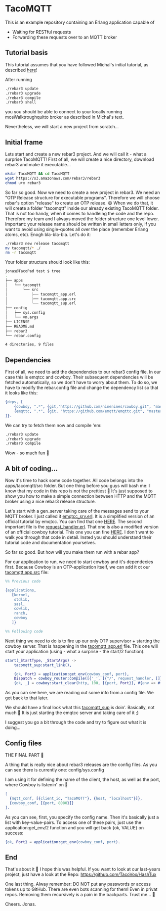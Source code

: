 TacoMQTT
=====

This is an example repository containing an Erlang application capable of
* Waiting for RESTful requests
* Forwarding these requests over to an MQTT broker

## Tutorial basis
This tutorial assumes that you have followed Michal's initial tutorial, as described [here](https://gist.github.com/michalpalka/128d055223c043226969968ba6889b6b)!

After running
```zsh
./rebar3 update
./rebar3 upgrade
./rebar3 compile
./rebar3 shell
```
you you should be able to connect to your locally running mosWalktroughquitto broker as described in Michal's text.

Nevertheless, we will start a new project from scratch...

## Initial frame
Lets start and create a new rebar3 project. And we will call it - what a surprise TacoMQTT!
First of all, we will create a nice directory, download rebar3 and make it executable...
```zsh
mkdir TacoMQTT && cd TacoMQTT
wget https://s3.amazonaws.com/rebar3/rebar3
chmod u+x rebar3
```
So far so good.
Now we need to create a new project in rebar3. We need an "OTP Release structure for executable programs".
Therefore we will choose rebar's option "release" to create an OTP release. :smile:
When we do that, it will create a folder "tacomqtt" inside our already existing TacoMQTT folder. That is not too handy, when it comes to handleing the code and the repo. Therefore my team and I always moved the folder structure one level lower.
Important: your release name should be written in small letters only, if you want to avoid using single-quotes all over the place (remember Erlang atoms, etc).
Enogh bla-bla-bla. Let's do it:
```zsh
./rebar3 new release tacomqtt
mv tacomqtt/* ./
rm -r tacomqtt
```
Your folder structure should look like this:
```zsh
jonas@TacoPad test $ tree
.
├── apps
│   └── tacomqtt
│       └── src
│           ├── tacomqtt_app.erl
│           ├── tacomqtt.app.src
│           └── tacomqtt_sup.erl
├── config
│   ├── sys.config
│   └── vm.args
├── LICENSE
├── README.md
├── rebar3
└── rebar.config

4 directories, 9 files
```

## Dependencies
First of all, we need to add the dependencies to our rebar3 config file. In our case this is emqtcc and cowboy. Their subsequent dependencies will be fetched automatically, so we don't have to worry about them. To do so, we have to modify the rebar.config file and change the dependency list so that it looks like this:
```erlang
{deps, [
	{cowboy, ".*", {git,"https://github.com/ninenines/cowboy.git", "master"}},
	{emqttc, ".*", {git, "https://github.com/emqtt/emqttc.git", "master"}}
]}.
```

We can try to fetch them now and compile 'em:
```zsh
./rebar3 update
./rebar3 upgrade
./rebar3 compile
```
Wow - so much fun :turtle:

## A bit of coding...
Now it's time to hack some code together. All code belongs into the apps/tacomqtt/src folder. But one thing before you guys will bash me: I know that my code in this repo is not the prettiest :dog: It's just supposed to show you how to make a simple connection between HTTP and the MQTT broker using a nice rebar3 release structure.

Let's start with a gen_server taking care of the messages send to your MQTT broker. I just called it [emqtcc_srv.erl](https://github.com/TacoVox/TacoMQTT/blob/master/apps/tacomqtt/src/emqtcc_srv.erl). It is a simplified version of an official tutorial by emqtcc. You can find that one [HERE](https://github.com/emqtt/emqttc/tree/master/examples/gen_server).
The second important file is the [request_handler.erl](https://github.com/TacoVox/TacoMQTT/blob/master/apps/tacomqtt/src/request_handler.erl). That one is also a modified version of an official cowboy tutorial. This one you can fine [HERE](https://github.com/ninenines/cowboy/tree/master/examples/echo_get).
I don't want to walk you through that code in detail. Insted you should understand their tutorial code and documentation yourselves.

So far so good. But how will you make them run with a rebar app?

For our application to run, we need to start cowboy and it's dependecies first. Because Cowboy is an OTP-application itself, we can add it ot our [tacomqtt.app.src](https://github.com/TacoVox/TacoMQTT/blob/master/apps/tacomqtt/src/tacomqtt.app.src) file:
```erlang
%% Previous code

{applications,
   [kernel,
    stdlib,
    sasl,
    cowlib,
    ranch,
    cowboy
   ]}

%% Following code
```

Next thing we need to do is to fire up our only OTP supervisor + starting the cowboy server. That is happening in the [tacomqtt_app.erl](https://github.com/TacoVox/TacoMQTT/blob/master/apps/tacomqtt/src/tacomqtt_app.erl) file. This one will start your application (using - what a surprise - the start/2 function).
```erlang
start(_StartType, _StartArgs) ->
    tacomqtt_sup:start_link(),

    {ok, Port} = application:get_env(cowboy_conf, port),
    Dispatch = cowboy_router:compile([{'_', [{"/", request_handler, []}]}]),
    {ok, _} = cowboy:start_clear(http, 100, [{port, Port}], #{env => #{dispatch => Dispatch}}).
```
As you can see here, we are reading out some info from a config file. We get back to that later.

We should have a final look what this [tacomqtt_sup](https://github.com/TacoVox/TacoMQTT/blob/master/apps/tacomqtt/src/tacomqtt_sup.erl) is doin'.
Basically, not much :boar:
It is just starting the emqtcc server and taking care of it ;)

I suggest you go a bit through the code and try to figure out what it is doing...

## Config files
THE FINAL PART :bear:

A thing that is really nice about rebar3 releases are the config files.
As you can see there is currently one: config/sys.config

I am using it for defining the name of the client, the host, as well as the port, where Cowboy is listenin' on :panda_face:

```erlang
[
  {mqtt_conf, [{client_id, "TacoMQTT"}, {host, "localhost"}]},
  {cowboy_conf, [{port, 8080}]}
].
```

As you can see, first, you specify the config name. Then it's basically just a list with key-value-pairs.
To access one of these pairs, just use the application:get_env/2 function and you will get back {ok, VALUE} on success:
```erlang
{ok, Port} = application:get_env(cowboy_conf, port).
```

## End
That's about it :monkey:
I hope this was helpful.
If you want to look at our last-years project, just have a look at the Repo:
https://github.com/TacoVox/HashTux

One last thing. Alway remember: DO NOT put any passwords or access tokens up to GitHub. There are even bots scanning for them! Even in privat repos. Removing them recursively is a pain in the backparts. Trust me... :see_no_evil:

Cheers. Jonas.
